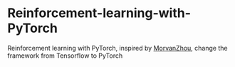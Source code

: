 # Reinforcement-learning-with-PyTorch
Reinforcement learning with PyTorch, inspired by [MorvanZhou](https://github.com/MorvanZhou/Reinforcement-learning-with-tensorflow), change the framework from Tensorflow to PyTorch
